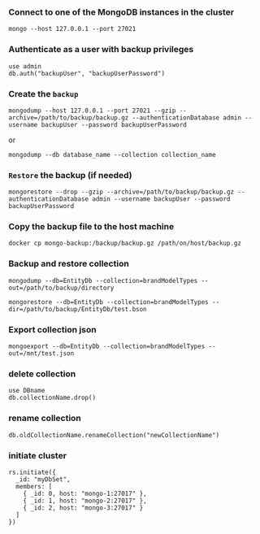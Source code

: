 ### Connect to one of the MongoDB instances in the cluster
```
mongo --host 127.0.0.1 --port 27021
```

### Authenticate as a user with backup privileges
```
use admin
db.auth("backupUser", "backupUserPassword")
```
### Create the `backup`
```
mongodump --host 127.0.0.1 --port 27021 --gzip --archive=/path/to/backup/backup.gz --authenticationDatabase admin --username backupUser --password backupUserPassword
```
or
```
mongodump --db database_name --collection collection_name
```
### `Restore` the backup (if needed)
```
mongorestore --drop --gzip --archive=/path/to/backup/backup.gz --authenticationDatabase admin --username backupUser --password backupUserPassword
```
### Copy the backup file to the host machine
```
docker cp mongo-backup:/backup/backup.gz /path/on/host/backup.gz
```
### Backup and restore collection
```
mongodump --db=EntityDb --collection=brandModelTypes --out=/path/to/backup/directory
```
```
mongorestore --db=EntityDb --collection=brandModelTypes --dir=/path/to/backup/EntityDb/test.bson
```
### Export collection json
```
mongoexport --db=EntityDb --collection=brandModelTypes --out=/mnt/test.json
```
### delete collection 
```
use DBname
db.collectionName.drop()
```
### rename collection
```
db.oldCollectionName.renameCollection("newCollectionName")
```
### initiate cluster
```
rs.initiate({
  _id: "myDbSet",
  members: [
    { _id: 0, host: "mongo-1:27017" },
    { _id: 1, host: "mongo-2:27017" },
    { _id: 2, host: "mongo-3:27017" }
  ]
})

```
